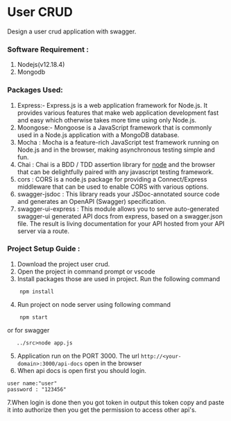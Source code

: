 # User CRUD
  Design a user crud application with swagger. 
  
### Software Requirement :
1. Nodejs(v12.18.4)
2. Mongodb 

### Packages Used:
1. Express:- Express.js is a web application framework for Node.js. It provides various features that make web application development fast and easy which otherwise takes more time using only Node.js.
2. Moongose:- Mongoose is a JavaScript framework that is commonly used in a Node.js application with a MongoDB database.
3. Mocha : Mocha is a feature-rich JavaScript test framework running on Node.js and in the browser, making asynchronous testing simple and fun.
4. Chai : Chai is a BDD / TDD assertion library for [node](http://nodejs.org) and the browser that can be delightfully paired with any javascript testing framework.
5. cors : CORS is a node.js package for providing a Connect/Express middleware that can be used to enable CORS with various options.
6. swagger-jsdoc : This library reads your JSDoc-annotated source code and generates an OpenAPI (Swagger) specification.
7. swagger-ui-express : This module allows you to serve auto-generated swagger-ui generated API docs from express, based on a swagger.json file. The result is living documentation for your API hosted from your API server via a route.


### Project Setup Guide :
1. Download the project user crud.
2. Open the project in command prompt or vscode
3. Install packages those are used in project. Run the following command
```
    npm install 
```
4. Run project on node server using following command
```
    npm start 
```
   or for swagger
   ```
      ../src>node app.js
   ```
5. Application run on the PORT 3000. The url ``` http://<your-domain>:3000/api-docs ``` open in the browser
6. When api docs is open first you should login. 
```
user name:"user" 
password : "123456" 

```
7.When login is done then you got token in output this token copy and paste it into authorize then you get the permission to access other api's.   

